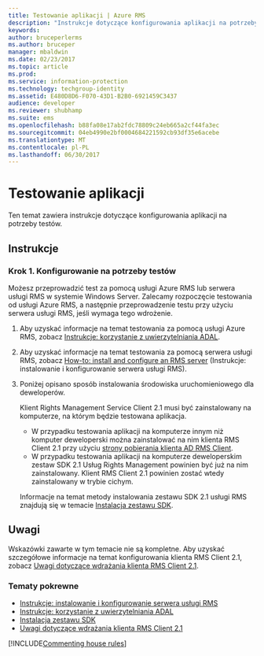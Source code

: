 ```yaml
---
title: Testowanie aplikacji | Azure RMS
description: "Instrukcje dotyczące konfigurowania aplikacji na potrzeby testów."
keywords: 
author: bruceperlerms
ms.author: bruceper
manager: mbaldwin
ms.date: 02/23/2017
ms.topic: article
ms.prod: 
ms.service: information-protection
ms.technology: techgroup-identity
ms.assetid: E480D8D6-F070-43D1-B2B0-6921459C3437
audience: developer
ms.reviewer: shubhamp
ms.suite: ems
ms.openlocfilehash: b88fa08e17ab2fdc78809c24eb665a2cf44fa3ec
ms.sourcegitcommit: 04eb4990e2bf0004684221592cb93df35e6acebe
ms.translationtype: MT
ms.contentlocale: pl-PL
ms.lasthandoff: 06/30/2017
---
```

# <a name="testing-your-application"></a>Testowanie aplikacji

Ten temat zawiera instrukcje dotyczące konfigurowania aplikacji na potrzeby testów.

## <a name="instructions"></a>Instrukcje

### <a name="step-1-setup-for-testing"></a>Krok 1. Konfigurowanie na potrzeby testów

Możesz przeprowadzić test za pomocą usługi Azure RMS lub serwera usługi RMS w systemie Windows Server. Zalecamy rozpoczęcie testowania od usługi Azure RMS, a następnie przeprowadzenie testu przy użyciu serwera usługi RMS, jeśli wymaga tego wdrożenie.

1. Aby uzyskać informacje na temat testowania za pomocą usługi Azure RMS, zobacz [Instrukcje: korzystanie z uwierzytelniania ADAL](how-to-use-adal-authentication.md).
2. Aby uzyskać informacje na temat testowania za pomocą serwera usługi RMS, zobacz [How-to: install and configure an RMS server](how-to-install-and-configure-an-rms-server.md) (Instrukcje: instalowanie i konfigurowanie serwera usługi RMS).
3. Poniżej opisano sposób instalowania środowiska uruchomieniowego dla deweloperów.

   Klient Rights Management Service Client 2.1 musi być zainstalowany na komputerze, na którym będzie testowana aplikacja.
   - W przypadku testowania aplikacji na komputerze innym niż komputer deweloperski można zainstalować na nim klienta RMS Client 2.1 przy użyciu [strony pobierania klienta AD RMS Client](http://www.microsoft.com/en-us/download/details.aspx?id=38396).
   - W przypadku testowania aplikacji na komputerze deweloperskim zestaw SDK 2.1 Usług Rights Management powinien być już na nim zainstalowany. Klient RMS Client 2.1 powinien zostać wtedy zainstalowany w trybie cichym.

    Informacje na temat metody instalowania zestawu SDK 2.1 usługi RMS znajdują się w temacie [Instalacja zestawu SDK](install-the-rms-sdk.md).

## <a name="remarks"></a>Uwagi

Wskazówki zawarte w tym temacie nie są kompletne. Aby uzyskać szczegółowe informacje na temat konfigurowania klienta RMS Client 2.1, zobacz [Uwagi dotyczące wdrażania klienta RMS Client 2.1](https://technet.microsoft.com/en-us/library/jj159267(WS.10).aspx).

### <a name="related-topics"></a>Tematy pokrewne

* [Instrukcje: instalowanie i konfigurowanie serwera usługi RMS](how-to-install-and-configure-an-rms-server.md)
* [Instrukcje: korzystanie z uwierzytelniania ADAL](how-to-use-adal-authentication.md)
* [Instalacja zestawu SDK](install-the-rms-sdk.md)
* [Uwagi dotyczące wdrażania klienta RMS Client 2.1](https://technet.microsoft.com/en-us/library/jj159267(WS.10).aspx)

[!INCLUDE[Commenting house rules](../includes/houserules.md)]